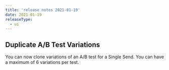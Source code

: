 ```yaml
---
title: 'release notes 2021-01-19'
date: 2021-01-19
releaseType:
  - ui
---
```


## Duplicate A/B Test Variations

You can now clone variations of an A/B test for a Single Send. You can have a maximum of 6 variations per test.
